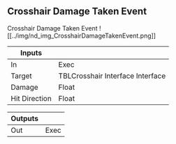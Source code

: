 ## Crosshair Damage Taken Event
Crosshair Damage Taken Event
![[../img/nd_img_CrosshairDamageTakenEvent.png]]

|Inputs||
|--|--|
| In | Exec |
| Target | TBLCrosshair Interface Interface |
| Damage | Float |
| Hit Direction | Float |

|Outputs||
|--|--|
| Out | Exec |
